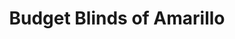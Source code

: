 ---
title: "Budget Blinds of Amarillo"
url: /amarillo/budget-blinds-of-amarillo/
shop: Jalousien
---